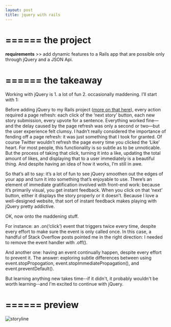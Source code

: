 ```yaml
---
layout: post
title: jquery with rails
---
```


======
**the project**
======

**requirements** >> add dynamic features to a Rails app that are possible only through jQuery and a JSON Api.

======
**the takeaway**
======

Working with jQuery is 1. a lot of fun 2. occasionally maddening. I’ll start with 1:

Before adding jQuery to my Rails project (<a href="https://bennorris.github.io/blog/2016/11/06/rails">more on that here</a>), every action required a page refresh: each click of the ‘next story’ button, each new story submission, every upvote for a sentence. Everything worked fine—and the delay caused by the page refresh was only a second or two—but the user experience felt clumsy. I hadn’t really considered the importance of fending off a page refresh: it was just something that I took for granted. Of course Twitter wouldn’t refresh the page every time you clicked the ‘Like’ heart. For most people, this functionality is so subtle as to be unnoticable. But the process of taking that click, turning it into a like, updating the total amount of likes, and displaying that to a user immediately is a beautiful thing. And despite having an idea of how it works, I’m still in awe.

So that’s all to say: it’s a lot of fun to see jQuery smoothen out the edges of your app and turn it into something that’s enjoyable to use. There’s an element of immediate gratification involved with front-end work: because it’s primarily visual, you get instant feedback. When you click on that ‘next’ button, either it displays the story properly or it doesn’t. Because I love a well-designed website, that sort of instant feedback makes playing with jQuery pretty addictive.

OK, now onto the maddening stuff.

For instance: an .on(‘click’) event that triggers twice every time, despite every effort to make sure the event is only called once. In this case, a handful of Stack Overflow posts pointed me in the right direction: I needed to remove the event handler with  .off().

And another one: having an event continually happen, despite every effort to prevent it. The answer: exploring subtle differences between using event.stopPropogation, event.stopImmediatePropagation(), and event.preventDefault().

But learning anything new takes time--if it didn't, it probably wouldn't be worth learning--and I'm excited to continue with jQuery.  

======
**preview**
======

<img src="https://bennorris.github.io/blog/assets/storyline-jquery.gif" alt="storyline"/>
